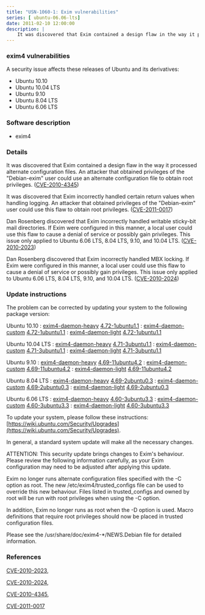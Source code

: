 ```yaml
---
title: "USN-1060-1: Exim vulnerabilities"
series: [ ubuntu-06.06-lts]
date: 2011-02-10 12:00:00
description: |
    It was discovered that Exim contained a design flaw in the way it processed alternate configuration files. An attacker that obtained privileges of the &quot;Debian-exim&quot; user could use an alternate configuration file to obtain root privileges. ([CVE-2010-4345](http://people.ubuntu.com/~ubuntu-security/cve/CVE-2010-4345))
--- 
```

 
### exim4 vulnerabilities

A security issue affects these releases of Ubuntu and its derivatives:

* Ubuntu 10.10
* Ubuntu 10.04 LTS
* Ubuntu 9.10
* Ubuntu 8.04 LTS
* Ubuntu 6.06 LTS

### Software description

* exim4 

### Details

It was discovered that Exim contained a design flaw in the way it processed alternate configuration files. An attacker that obtained privileges of the &quot;Debian-exim&quot; user could use an alternate configuration file to obtain root privileges. ([CVE-2010-4345](http://people.ubuntu.com/~ubuntu-security/cve/CVE-2010-4345))

It was discovered that Exim incorrectly handled certain return values when handling logging. An attacker that obtained privileges of the &quot;Debian-exim&quot; user could use this flaw to obtain root privileges. ([CVE-2011-0017](http://people.ubuntu.com/~ubuntu-security/cve/CVE-2011-0017))

Dan Rosenberg discovered that Exim incorrectly handled writable sticky-bit mail directories. If Exim were configured in this manner, a local user could use this flaw to cause a denial of service or possibly gain privileges. This issue only applied to Ubuntu 6.06 LTS, 8.04 LTS, 9.10, and 10.04 LTS. ([CVE-2010-2023](http://people.ubuntu.com/~ubuntu-security/cve/CVE-2010-2023))

Dan Rosenberg discovered that Exim incorrectly handled MBX locking. If Exim were configured in this manner, a local user could use this flaw to cause a denial of service or possibly gain privileges. This issue only applied to Ubuntu 6.06 LTS, 8.04 LTS, 9.10, and 10.04 LTS. ([CVE-2010-2024](http://people.ubuntu.com/~ubuntu-security/cve/CVE-2010-2024)) 

### Update instructions

The problem can be corrected by updating your system to the following package version:

Ubuntu 10.10
 : [exim4-daemon-heavy](https://launchpad.net/ubuntu/+source/exim4) <span> [4.72-1ubuntu1.1](https://launchpad.net/ubuntu/+source/exim4/4.72-1ubuntu1.1) </span> 
 : [exim4-daemon-custom](https://launchpad.net/ubuntu/+source/exim4) <span> [4.72-1ubuntu1.1](https://launchpad.net/ubuntu/+source/exim4/4.72-1ubuntu1.1) </span> 
 : [exim4-daemon-light](https://launchpad.net/ubuntu/+source/exim4) <span> [4.72-1ubuntu1.1](https://launchpad.net/ubuntu/+source/exim4/4.72-1ubuntu1.1) </span> 

Ubuntu 10.04 LTS
 : [exim4-daemon-heavy](https://launchpad.net/ubuntu/+source/exim4) <span> [4.71-3ubuntu1.1](https://launchpad.net/ubuntu/+source/exim4/4.71-3ubuntu1.1) </span> 
 : [exim4-daemon-custom](https://launchpad.net/ubuntu/+source/exim4) <span> [4.71-3ubuntu1.1](https://launchpad.net/ubuntu/+source/exim4/4.71-3ubuntu1.1) </span> 
 : [exim4-daemon-light](https://launchpad.net/ubuntu/+source/exim4) <span> [4.71-3ubuntu1.1](https://launchpad.net/ubuntu/+source/exim4/4.71-3ubuntu1.1) </span> 

Ubuntu 9.10
 : [exim4-daemon-heavy](https://launchpad.net/ubuntu/+source/exim4) <span> [4.69-11ubuntu4.2](https://launchpad.net/ubuntu/+source/exim4/4.69-11ubuntu4.2) </span> 
 : [exim4-daemon-custom](https://launchpad.net/ubuntu/+source/exim4) <span> [4.69-11ubuntu4.2](https://launchpad.net/ubuntu/+source/exim4/4.69-11ubuntu4.2) </span> 
 : [exim4-daemon-light](https://launchpad.net/ubuntu/+source/exim4) <span> [4.69-11ubuntu4.2](https://launchpad.net/ubuntu/+source/exim4/4.69-11ubuntu4.2) </span> 

Ubuntu 8.04 LTS
 : [exim4-daemon-heavy](https://launchpad.net/ubuntu/+source/exim4) <span> [4.69-2ubuntu0.3](https://launchpad.net/ubuntu/+source/exim4/4.69-2ubuntu0.3) </span> 
 : [exim4-daemon-custom](https://launchpad.net/ubuntu/+source/exim4) <span> [4.69-2ubuntu0.3](https://launchpad.net/ubuntu/+source/exim4/4.69-2ubuntu0.3) </span> 
 : [exim4-daemon-light](https://launchpad.net/ubuntu/+source/exim4) <span> [4.69-2ubuntu0.3](https://launchpad.net/ubuntu/+source/exim4/4.69-2ubuntu0.3) </span> 

Ubuntu 6.06 LTS
 : [exim4-daemon-heavy](https://launchpad.net/ubuntu/+source/exim4) <span> [4.60-3ubuntu3.3](https://launchpad.net/ubuntu/+source/exim4/4.60-3ubuntu3.3) </span> 
 : [exim4-daemon-custom](https://launchpad.net/ubuntu/+source/exim4) <span> [4.60-3ubuntu3.3](https://launchpad.net/ubuntu/+source/exim4/4.60-3ubuntu3.3) </span> 
 : [exim4-daemon-light](https://launchpad.net/ubuntu/+source/exim4) <span> [4.60-3ubuntu3.3](https://launchpad.net/ubuntu/+source/exim4/4.60-3ubuntu3.3) </span> 

To update your system, please follow these instructions: [https://wiki.ubuntu.com/Security/Upgrades](https://wiki.ubuntu.com/Security/Upgrades).

In general, a standard system update will make all the necessary changes.

ATTENTION: This security update brings changes to Exim&#39;s behaviour. Please review the following information carefully, as your Exim configuration may need to be adjusted after applying this update.

Exim no longer runs alternate configuration files specified with the -C option as root. The new /etc/exim4/trusted_configs file can be used to override this new behaviour. Files listed in trusted_configs and owned by root will be run with root privileges when using the -C option.

In addition, Exim no longer runs as root when the -D option is used. Macro definitions that require root privileges should now be placed in trusted configuration files.

Please see the /usr/share/doc/exim4-*/NEWS.Debian file for detailed information. 

### References

 [CVE-2010-2023](http://people.ubuntu.com/~ubuntu-security/cve/CVE-2010-2023), 

 [CVE-2010-2024](http://people.ubuntu.com/~ubuntu-security/cve/CVE-2010-2024), 

 [CVE-2010-4345](http://people.ubuntu.com/~ubuntu-security/cve/CVE-2010-4345), 

 [CVE-2011-0017](http://people.ubuntu.com/~ubuntu-security/cve/CVE-2011-0017)
 
